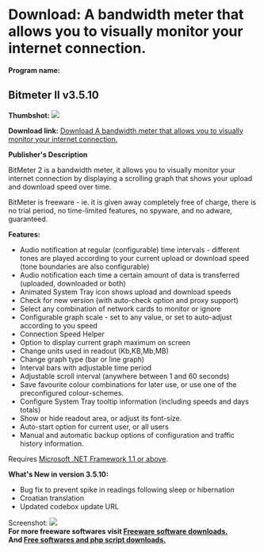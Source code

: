 # Download: A bandwidth meter that allows you to visually monitor your internet connection.

**Program name:**

## Bitmeter II v3.5.10

  
**Thumbshot:** ![](http://www.freewarefiles.com/screenshot/bitmeter_stats_md.gif)   
  
**Download link:** [Download A bandwidth meter that allows you to visually monitor your internet connection.](http://freesoftwares.boysofts.com/Bitmeter-II_program_17644.html)  
  


**Publisher's Description**  
  


BitMeter 2 is a bandwidth meter, it allows you to visually monitor your internet connection by displaying a scrolling graph that shows your upload and download speed over time. 

BitMeter is freeware - ie. it is given away completely free of charge, there is no trial period, no time-limited features, no spyware, and no adware, guaranteed.

**Features:**

  * Audio notification at regular (configurable) time intervals - different tones are played according to your current upload or download speed (tone boundaries are also configurable) 
  * Audio notification each time a certain amount of data is transferred (uploaded, downloaded or both) 
  * Animated System Tray icon shows upload and download speeds 
  * Check for new version (with auto-check option and proxy support) 
  * Select any combination of network cards to monitor or ignore 
  * Configurable graph scale - set to any value, or set to auto-adjust according to you speed 
  * Connection Speed Helper 
  * Option to display current graph maximum on screen 
  * Change units used in readout (Kb,KB,Mb,MB) 
  * Change graph type (bar or line graph) 
  * Interval bars with adjustable time period 
  * Adjustable scroll interval (anywhere between 1 and 60 seconds) 
  * Save favourite colour combinations for later use, or use one of the preconfigured colour-schemes. 
  * Configure System Tray tooltip information (including speeds and days totals) 
  * Show or hide readout area, or adjust its font-size. 
  * Auto-start option for current user, or all users 
  * Manual and automatic backup options of configuration and traffic history information. 

Requires [Microsoft .NET Framework 1.1 or above](http://www.microsoft.com/downloads/details.aspx?FamilyId=262D25E3-F589-4842-8157-034D1E7CF3A3&displaylang=ene). 

**What's New in version 3.5.10:**

  * Bug fix to prevent spike in readings following sleep or hibernation 
  * Croatian translation 
  * Updated codebox update URL 

  
  
Screenshot: ![](http://www.freewarefiles.com/screenshot/bitmeter_stats.gif)   
**For more freeware softwares visit [Freeware software downloads.](http://freesoftwares.boysofts.com/)**   
**And [Free softwares and php script downloads.](http://www.boysofts.com/)**
